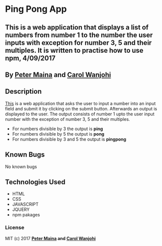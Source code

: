 # Ping Pong App

## This is a web application that displays a list of numbers from number 1 to the number the user inputs with exception for number 3, 5 and their multiples. It is written to practise how to use npm, 4/09/2017

## By **[Peter Maina](https://github.com/petersoleeh) and [Carol Wanjohi](https://carolwanjohi.github.io/)**

## Description

[This](https://carolwanjohi.github.io/ping-pong/) is a web application that asks the user to input a number into an input field and submit it by clicking on the submit button. Afterwards an output is displayed to the user. The output consists of number 1 upto the user input number with the exception of number 3, 5 and their multiples.
- For numbers divisible by 3 the output is **ping**
- For numbers divisible by 5 the output is **pong**
- For numbers divisible by 3 and 5 the output is **pingpong** 

## Known Bugs

No known bugs


## Technologies Used

- HTML
- CSS
- JAVASCRIPT
- JQUERY
- npm pakages

### License

MIT (c) 2017 **[Peter Maina](https://github.com/petersoleeh) and [Carol Wanjohi](https://carolwanjohi.github.io/)**
